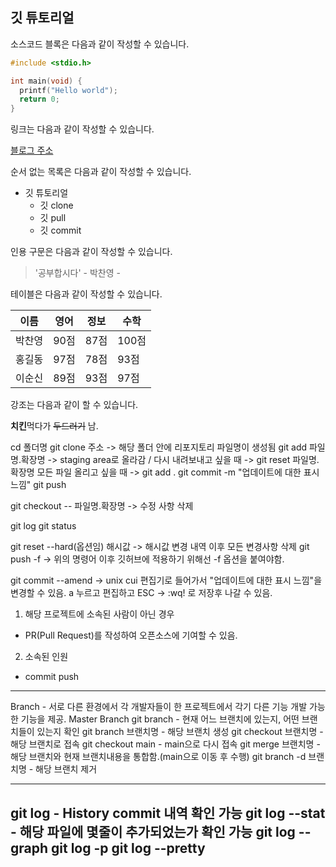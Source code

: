 ## 깃 튜토리얼

소스코드 블록은 다음과 같이 작성할 수 있습니다.

```c
#include <stdio.h>

int main(void) {
  printf("Hello world");
  return 0;
}
```

링크는 다음과 같이 작성할 수 있습니다.

[블로그 주소](https://blog.naver.com/noglass_gongdae)

순서 없는 목록은 다음과 같이 작성할 수 있습니다.

* 깃 튜토리얼
  * 깃 clone
  * 깃 pull
  * 깃 commit

인용 구문은 다음과 같이 작성할 수 있습니다.

> '공부합시다' - 박찬영 -

테이블은 다음과 같이 작성할 수 있습니다.

이름|영어|정보|수학
---|---|---|---|
박찬영|90점|87점|100점|
홍길동|97점|78점|93점|
이순신|89점|93점|97점|

강조는 다음과 같이 할 수 있습니다.

**치킨**먹다가 ~~두드러기~~ 남.

cd 폴더명
git clone 주소 -> 해당 폴더 안에 리포지토리 파일명이 생성됨
git add 파일명.확장명 -> staging area로 올라감 / 다시 내려보내고 싶을 때 -> git reset 파일명.확장명
	모든 파일 올리고 싶을 때 -> git add .
git commit -m "업데이트에 대한 표시 느낌"
git push

git checkout -- 파일명.확장명 -> 수정 사항 삭제

git log
git status

git reset --hard(옵션임) 해시값 -> 해시값 변경 내역 이후 모든 변경사항 삭제
git push -f -> 위의 명령어 이후 깃허브에 적용하기 위해선 -f 옵션을 붙여야함.

git commit --amend -> unix cui 편집기로 들어가서 "업데이트에 대한 표시 느낌"을 변경할 수 있음.
		      a 누르고 편집하고 ESC -> :wq! 로 저장후 나갈 수 있음.


1. 해당 프로젝트에 소속된 사람이 아닌 경우
- PR(Pull Request)를 작성하여 오픈소스에 기여할 수 있음.
2. 소속된 인원
- commit push

-------------------------------------------------------------------
Branch - 서로 다른 환경에서 각 개발자들이 한 프로젝트에서 각기 다른 기능 개발 가능한 기능을 제공.
Master Branch
git branch - 현재 어느 브랜치에 있는지, 어떤 브랜치들이 있는지 확인
git branch 브랜치명 - 해당 브랜치 생성
git checkout 브랜치명 - 해당 브랜치로 접속
git checkout main - main으로 다시 접속
git merge 브랜치명 - 해당 브랜치와 현재 브랜치내용을 통합함.(main으로 이동 후 수행)
git branch -d 브랜치명 - 해당 브랜치 제거

-------------------------------------------------------------------
git log - History commit 내역 확인 가능
git log --stat - 해당 파일에 몇줄이 추가되었는가 확인 가능
git log --graph
git log -p
git log --pretty
-------------------------------------------------------------------
